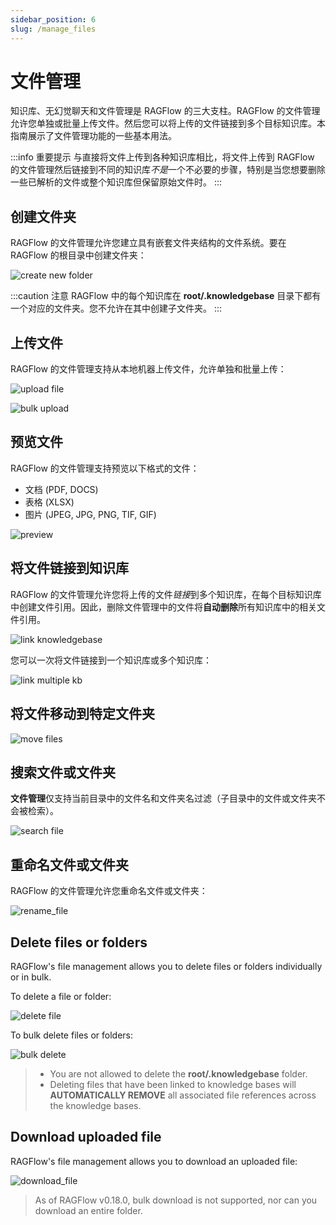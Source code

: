 ```yaml
---
sidebar_position: 6
slug: /manage_files
---
```


# 文件管理

知识库、无幻觉聊天和文件管理是 RAGFlow 的三大支柱。RAGFlow 的文件管理允许您单独或批量上传文件。然后您可以将上传的文件链接到多个目标知识库。本指南展示了文件管理功能的一些基本用法。

:::info 重要提示
与直接将文件上传到各种知识库相比，将文件上传到 RAGFlow 的文件管理然后链接到不同的知识库*不是*一个不必要的步骤，特别是当您想要删除一些已解析的文件或整个知识库但保留原始文件时。
:::

## 创建文件夹

RAGFlow 的文件管理允许您建立具有嵌套文件夹结构的文件系统。要在 RAGFlow 的根目录中创建文件夹： 

![create new folder](https://github.com/infiniflow/ragflow/assets/93570324/3a37a5f4-43a6-426d-a62a-e5cd2ff7a533)

:::caution 注意
RAGFlow 中的每个知识库在 **root/.knowledgebase** 目录下都有一个对应的文件夹。您不允许在其中创建子文件夹。
:::

## 上传文件

RAGFlow 的文件管理支持从本地机器上传文件，允许单独和批量上传： 

![upload file](https://github.com/infiniflow/ragflow/assets/93570324/5d7ded14-ce2b-4703-8567-9356a978f45c)

![bulk upload](https://github.com/infiniflow/ragflow/assets/93570324/def0db55-824c-4236-b809-a98d8c8674e3)

## 预览文件

RAGFlow 的文件管理支持预览以下格式的文件：

- 文档 (PDF, DOCS)
- 表格 (XLSX)
- 图片 (JPEG, JPG, PNG, TIF, GIF)

![preview](https://github.com/infiniflow/ragflow/assets/93570324/2e931362-8bbf-482c-ac86-b68b09d331bc)

## 将文件链接到知识库

RAGFlow 的文件管理允许您将上传的文件*链接*到多个知识库，在每个目标知识库中创建文件引用。因此，删除文件管理中的文件将**自动删除**所有知识库中的相关文件引用。

![link knowledgebase](https://github.com/infiniflow/ragflow/assets/93570324/6c6b8db4-3269-4e35-9434-6089887e3e3f)

您可以一次将文件链接到一个知识库或多个知识库： 

![link multiple kb](https://github.com/infiniflow/ragflow/assets/93570324/6c508803-fb1f-435d-b688-683066fd7fff)

## 将文件移动到特定文件夹

![move files](https://github.com/user-attachments/assets/3a2db469-6811-4ea0-be80-403b61ffe257)

## 搜索文件或文件夹

**文件管理**仅支持当前目录中的文件名和文件夹名过滤（子目录中的文件或文件夹不会被检索）。

![search file](https://github.com/infiniflow/ragflow/assets/93570324/77ffc2e5-bd80-4ed1-841f-068e664efffe)

## 重命名文件或文件夹

RAGFlow 的文件管理允许您重命名文件或文件夹：

![rename_file](https://github.com/infiniflow/ragflow/assets/93570324/5abb0704-d9e9-4b43-9ed4-5750ccee011f)


## Delete files or folders

RAGFlow's file management allows you to delete files or folders individually or in bulk. 

To delete a file or folder: 

![delete file](https://github.com/infiniflow/ragflow/assets/93570324/85872728-125d-45e9-a0ee-21e9d4cedb8b)

To bulk delete files or folders:

![bulk delete](https://github.com/infiniflow/ragflow/assets/93570324/519b99ab-ec7f-4c8a-8cea-e0b6dcb3cb46)

> - You are not allowed to delete the **root/.knowledgebase** folder. 
> - Deleting files that have been linked to knowledge bases will **AUTOMATICALLY REMOVE** all associated file references across the knowledge bases.

## Download uploaded file

RAGFlow's file management allows you to download an uploaded file:

![download_file](https://github.com/infiniflow/ragflow/assets/93570324/cf3b297f-7d9b-4522-bf5f-4f45743e4ed5)

> As of RAGFlow v0.18.0, bulk download is not supported, nor can you download an entire folder. 
